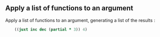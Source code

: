 

## Apply a list of functions to an argument

Apply a list of functions to an argument, generating a list of the results : 
```clojure 
    ((juxt inc dec (partial * 3)) 4)
```

